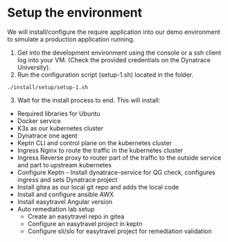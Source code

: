 # Setup the environment

We will install/configure the require application into our demo environment to simulate a production application running.

1. Get into the development environment
using the console or a ssh client log into your VM. (Check the provided credentials on the Dynatrace University).
2. Run the configuration script (setup-1.sh) located in the folder.
```(bash)
./install/setup/setup-1.sh
```
3. Wait for the install process to end. This will install:
- Required libraries for Ubuntu 
- Docker service
- K3s as our kubernetes cluster
- Dynatrace one agent 
- Keptn CLI and control plane on the kubernetes cluster
- Ingress Nginx to route the traffic in the kubernetes cluster
- Ingress Reverse proxy to router part of the traffic to the outside service and part to upstream kubernetes
- Configure Keptn - Install dynatrace-service for QG check, configures ingress and sets Dynatrace project
- Install gitea as our local git repo and adds the local code
- Install and configure ansible AWX
- Install easytravel Angular version
- Auto remediation lab setup
  - Create an easytravel repo in gitea
  - Configure an easytravel project in keptn
  - Configure sli/slo for easytravel project for remediation validation




